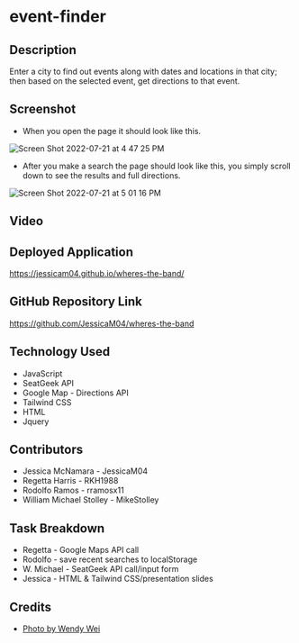 # event-finder

## Description

Enter a city to find out events along with dates and locations in that city; then based on the selected event, get directions to that event.

## Screenshot
- When you open the page it should look like this.

![Screen Shot 2022-07-21 at 4 47 25 PM](https://user-images.githubusercontent.com/103011054/180315625-5d6246d3-549d-4a19-9165-0216107acf17.png)

- After you make a search the page should look like this, you simply scroll down to see the results and full directions.

![Screen Shot 2022-07-21 at 5 01 16 PM](https://user-images.githubusercontent.com/103011054/180315695-691e05df-4b13-4b05-8881-8f864102d7c8.png)

## Video


## Deployed Application
https://jessicam04.github.io/wheres-the-band/

## GitHub Repository Link
https://github.com/JessicaM04/wheres-the-band

## Technology Used
- JavaScript
- SeatGeek API
- Google Map - Directions API
- Tailwind CSS
- HTML
- Jquery

## Contributors
- Jessica McNamara - JessicaM04
- Regetta Harris - RKH1988
- Rodolfo Ramos - rramosx11
- William Michael Stolley - MikeStolley

## Task Breakdown
- Regetta - Google Maps API call
- Rodolfo - save recent searches to localStorage
- W. Michael - SeatGeek API call/input form
- Jessica - HTML & Tailwind CSS/presentation slides

## Credits
- <a href="https://www.pexels.com/photo/people-having-a-concert-1190297/" title="People Having a Concert">Photo by Wendy Wei</a>

